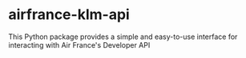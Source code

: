 # airfrance-klm-api
This Python package provides a simple and easy-to-use interface for interacting with Air France's Developer API
